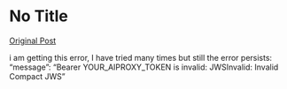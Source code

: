 # No Title

[Original Post](https://discourse.onlinedegree.iitm.ac.in/t/164277/487)

<p>i am getting this error, I have tried many times but still the error persists:<br>
“message”: “Bearer YOUR_AIPROXY_TOKEN is invalid: JWSInvalid: Invalid Compact JWS”</p>